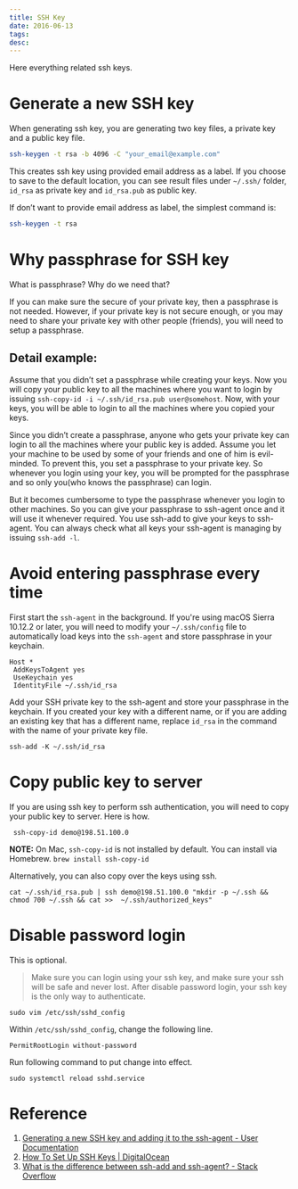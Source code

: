 ```yaml
---
title: SSH Key
date: 2016-06-13
tags:
desc:
---
```


Here everything related ssh keys.
<!--more-->

# Generate a new SSH key
When generating ssh key, you are generating two key files, a private key and a public key file.

``` bash
ssh-keygen -t rsa -b 4096 -C "your_email@example.com"
```

This creates ssh key using provided email address as a label. If you choose to save to the default location, you can see result files under `~/.ssh/` folder, `id_rsa` as private key and `id_rsa.pub` as public key.

If don’t want to provide email address as label, the simplest command is:

``` bash
ssh-keygen -t rsa
```


# Why passphrase for SSH key
What is passphrase? Why do we need that?

If you can make sure the secure of your private key, then a passphrase is not needed. However, if your private key is not secure enough, or you may need to share your private key with other people (friends), you will need to setup a passphrase.

## Detail example:
Assume that you didn’t set a passphrase while creating your keys. Now you will copy your public key to all the machines where you want to login by issuing `ssh-copy-id -i ~/.ssh/id_rsa.pub user@somehost`. Now, with your keys, you will be able to login to all the machines where you copied your keys.

Since you didn’t create a passphrase, anyone who gets your private key can login to all the machines where your public key is added. Assume you let your machine to be used by some of your friends and one of him is evil-minded. To prevent this, you set a passphrase to your private key. So whenever you login using your key, you will be prompted for the passphrase and so only you(who knows the passphrase) can login.

But it becomes cumbersome to type the passphrase whenever you login to other machines. So you can give your passphrase to ssh-agent once and it will use it whenever required. You use ssh-add to give your keys to ssh-agent. You can always check what all keys your ssh-agent is managing by issuing `ssh-add -l`.

# Avoid entering passphrase every time
First start the `ssh-agent` in the background. If you're using macOS Sierra 10.12.2 or later, you will need to modify your `~/.ssh/config` file to automatically load keys into the `ssh-agent` and store passphrase in your keychain.

```
Host *
 AddKeysToAgent yes
 UseKeychain yes
 IdentityFile ~/.ssh/id_rsa
```

Add your SSH private key to the ssh-agent and store your passphrase in the keychain. If you created your key with a different name, or if you are adding an existing key that has a different name, replace `id_rsa` in the command with the name of your private key file.

```
ssh-add -K ~/.ssh/id_rsa
```

# Copy public key to server
If you are using ssh key to perform ssh authentication, you will need to copy your public key to server. Here is how.

```
 ssh-copy-id demo@198.51.100.0
```

**NOTE:** On Mac,  `ssh-copy-id` is not installed by default. You can install via Homebrew. `brew install ssh-copy-id`

Alternatively, you can also copy over the keys using ssh.

```
cat ~/.ssh/id_rsa.pub | ssh demo@198.51.100.0 "mkdir -p ~/.ssh && chmod 700 ~/.ssh && cat >>  ~/.ssh/authorized_keys"
```

# Disable password login
This is optional.

> Make sure you can login using your ssh key, and make sure your ssh will be safe and never lost. After disable password login, your ssh key is the only way to authenticate.  

```
sudo vim /etc/ssh/sshd_config
```

Within `/etc/ssh/sshd_config`, change the following line.

```
PermitRootLogin without-password
```

Run following command to put change into effect.

```
sudo systemctl reload sshd.service
```

# Reference
1. [Generating a new SSH key and adding it to the ssh-agent - User Documentation](https://help.github.com/articles/generating-a-new-ssh-key-and-adding-it-to-the-ssh-agent/)
2. [How To Set Up SSH Keys | DigitalOcean](https://www.digitalocean.com/community/tutorials/how-to-set-up-ssh-keys--2)
3. [What is the difference between ssh-add and ssh-agent? - Stack Overflow](https://stackoverflow.com/a/22272892)
